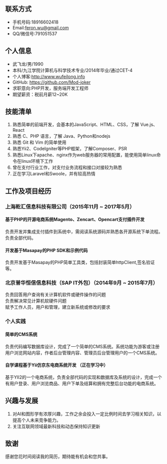 ## 联系方式
- 手机号码:18916602418
- Email:<feron.wu@gmail.com>
- QQ/微信号:791051537
## 个人信息
- 武飞龙/男/1990
- 本科/九江学院计算机与科学技术专业/2014年毕业/通过CET-4
- 个人博客:<http://www.wufeilong.info>
- GitHub: <https://github.com/Mod-joker>
- 求职意向:PHP开发，服务端开发工程师
- 期望薪资：税前月薪12~20K
## 技能清单
1. 熟悉简单的前端开发，会基本的JavaScript、HTML、CSS，了解 Vue.js、React
2. 熟悉 C、PHP 语言，了解 Java、Python和nodejs
3. 熟悉 Git 和 Vim 的简单使用
4. 熟悉Yii2、CodeIgniter等PHP框架，了解Composer、PSR
5. 熟悉Linux下apache、nginx作为web服务器的常用配置，能使用简单linux命令在linux环境下工作
6. 曾在支付行业工作，对支付业务流程和接口对接较为熟悉
7. 正在学习Laravel和Swoole，并有较高热情
## 工作及项目经历
### 上海乾汇信息科技有限公司（2015年11月 ~ 2017年5月）
#### 基于PHP的开源电商系统Magento、Zencart、Opencart支付插件开发   
负责开发并集成支付插件到系统中，需阅读系统源码并熟悉各开源系统下单流程。负责全部代码。
#### 开发基于Masapay的PHP SDK和示例代码     
负责开发基于Masapay的PHP简单工具类，包括封装简单httpClient,签名验证等。
### 北京普华恒信信息科技（SAP IT外包）（2014年9月 ~ 2015年7月）
负责回答用户查询有关计算机软件或硬件操作的问题   
负责解决常见计算机软硬件问题    
赋予工作人员，用户和管理，建立新系统或修改的要求
### 个人实践
#### 简单的CMS系统   
负责代码编写数据库设计，完成了一个简单的CMS系统。系统功能为游客或注册用户浏览网站内容，作者后台管理内容、管理员后台管理用户的一个CMS系统。
#### 自学课程基于Yii仿京东电商系统开发 **（正在学习中）**
基于YII2的一个电商系统，负责全部代码的实现和数据库及系统的设计，完成一个有用户登录、用户浏览商品、用户下单及结算和拥有完整后台功能的电商系统。
## 兴趣与发展
1. 对AI和图形学有浓厚兴趣，工作之余会投入一定比例时间去学习相关知识，以提高个人未来竞争能力。
2. 关注互联网领域最新科技和动态保持知识更新

## 致谢
感谢您花时间阅读我的简历，期待能有机会和您共事。
